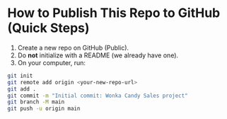 # How to Publish This Repo to GitHub (Quick Steps)

1) Create a new repo on GitHub (Public).
2) Do **not** initialize with a README (we already have one).
3) On your computer, run:

```bash
git init
git remote add origin <your-new-repo-url>
git add .
git commit -m "Initial commit: Wonka Candy Sales project"
git branch -M main
git push -u origin main
```
